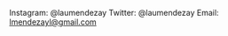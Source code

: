 Instagram: @laumendezay 
Twitter: @laumendezay 
Email: lmendezayl@gmail.com 


<!---
lmendezayl/lmendezayl is a ✨ special ✨ repository because its `README.md` (this file) appears on your GitHub profile.
You can click the Preview link to take a look at your changes.
--->
